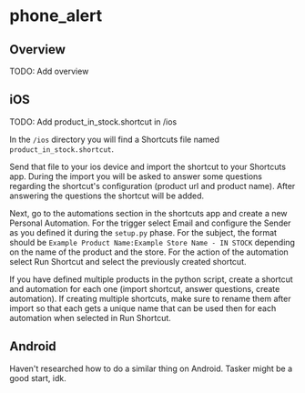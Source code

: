 # phone_alert

## Overview

TODO: Add overview

## iOS

TODO: Add product_in_stock.shortcut in /ios

In the `/ios` directory you will find a Shortcuts file named `product_in_stock.shortcut`.

Send that file to your ios device and import the shortcut to your Shortcuts app. During the import you will be asked to answer some questions regarding the shortcut's configuration (product url and product name). After answering the questions the shortcut will be added.

Next, go to the automations section in the shortcuts app and create a new Personal Automation. For the trigger select Email and configure the Sender as you defined it during the `setup.py` phase. For the subject, the format should be `Example Product Name:Example Store Name - IN STOCK` depending on the name of the product and the store. For the action of the automation select Run Shortcut and select the previously created shortcut.

If you have defined multiple products in the python script, create a shortcut and automation for each one (import shortcut, answer questions, create automation). If creating multiple shortcuts, make sure to rename them after import so that each gets a unique name that can be used then for each automation when selected in Run Shortcut.

## Android

Haven't researched how to do a similar thing on Android. Tasker might be a good start, idk.
